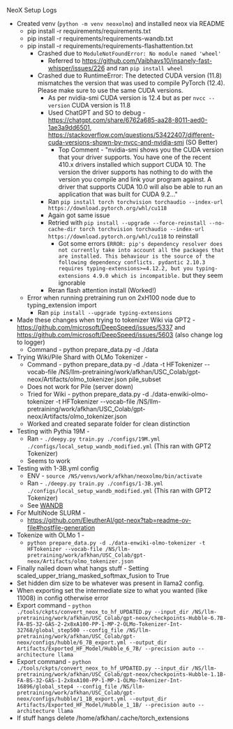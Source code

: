 NeoX Setup Logs

- Created venv (`python -m venv neoxolmo`) and installed neox via README
    - pip install -r requirements/requirements.txt
    - pip install -r requirements/requirements-wandb.txt
    - pip install -r requirements/requirements-flashattention.txt 
        - Crashed due to `ModuleNotFoundError: No module named 'wheel'`
            - Referred to https://github.com/Vaibhavs10/insanely-fast-whisper/issues/226 and ran `pip install wheel`
        - Crashed due to RuntimeError: The detected CUDA version (11.8) mismatches the version that was used to compile PyTorch (12.4). Please make sure to use the same CUDA versions.
            - As per nvidia-smi CUDA version is 12.4 but as per `nvcc --version` CUDA version is 11.8
            - Used ChatGPT and SO to debug - https://chatgpt.com/share/6762a685-aa28-8011-aed0-1ae3a9dd6501, https://stackoverflow.com/questions/53422407/different-cuda-versions-shown-by-nvcc-and-nvidia-smi (SO Better)
                - Top Comment - "nvidia-smi shows you the CUDA version that your driver supports. You have one of the recent 410.x drivers installed which support CUDA 10. The version the driver supports has nothing to do with the version you compile and link your program against. A driver that supports CUDA 10.0 will also be able to run an application that was built for CUDA 9.2…"
            - Ran `pip install torch torchvision torchaudio --index-url https://download.pytorch.org/whl/cu118`
            - Again got same issue 
            - Retried with `pip install --upgrade --force-reinstall --no-cache-dir torch torchvision torchaudio --index-url https://download.pytorch.org/whl/cu118` to reinstall
                - Got some errors ```ERROR: pip's dependency resolver does not currently take into account all the packages that are installed. This behaviour is the source of the following dependency conflicts. pydantic 2.10.3 requires typing-extensions>=4.12.2, but you typing-extensions 4.9.0 which is incompatible.``` but they seem ignorable
            - Reran flash attention install (Worked!)
    - Error when running pretraining run on 2xH100 node due to typing_extension import
        - Ran `pip install --upgrade typing-extensions`
- Made these changes when trying to tokenizer Wiki via GPT2 - https://github.com/microsoft/DeepSpeed/issues/5337 and https://github.com/microsoft/DeepSpeed/issues/5603 (also change log to logger)
    - Command - python prepare_data.py -d ./data
- Trying Wiki/Pile Shard with OLMo Tokenizer - 
    - Command - python prepare_data.py -d ./data -t HFTokenizer --vocab-file /NS/llm-pretraining/work/afkhan/USC_Colab/gpt-neox/Artifacts/olmo_tokenizer.json pile_subset
    - Does not work for Pile (server down)
    - Tried for Wiki - python prepare_data.py -d ./data-enwiki-olmo-tokenizer -t HFTokenizer --vocab-file /NS/llm-pretraining/work/afkhan/USC_Colab/gpt-neox/Artifacts/olmo_tokenizer.json
    - Worked and created separate folder for clean distinction
- Testing with Pythia 19M - 
    - Ran - `./deepy.py train.py ./configs/19M.yml ./configs/local_setup_wandb_modified.yml` (This ran with GPT2 Tokenizer)
    - Seems to work
- Testing with 1-3B.yml config 
    - ENV - `source /NS/venvs/work/afkhan/neoxolmo/bin/activate`
    - Ran - `./deepy.py train.py ./configs/1-3B.yml ./configs/local_setup_wandb_modified.yml` (This ran with GPT2 Tokenizer)
    - See [WANDB](https://wandb.ai/aflah/neox?nw=nwuseraflah)
- For MultiNode SLURM - 
    - https://github.com/EleutherAI/gpt-neox?tab=readme-ov-file#hostfile-generation
- Tokenize with OLMo 1 -
    - `python prepare_data.py -d ./data-enwiki-olmo-tokenizer -t HFTokenizer --vocab-file /NS/llm-pretraining/work/afkhan/USC_Colab/gpt-neox/Artifacts/olmo_tokenizer.json`
- Finally nailed down what hangs stuff - Setting scaled_upper_triang_masked_softmax_fusion to True
- Set hidden dim size to be whatever was present in llama2 config.
- When exporting set the intermediate size to what you wanted (like 11008) in config otherwise error
- Export command - `python ./tools/ckpts/convert_neox_to_hf_UPDATED.py --input_dir /NS/llm-pretraining/work/afkhan/USC_Colab/gpt-neox/checkpoints-Hubble-6.7B-FA-BS-32-GAS-2-2x8xA100-PP-1-MP-2-OLMo-Tokenizer-Int-32768/global_step500 --config_file /NS/llm-pretraining/work/afkhan/USC_Colab/gpt-neox/configs/hubble/6_7B_export.yml --output_dir Artifacts/Exported_HF_Model/Hubble_6_7B/ --precision auto --architecture llama`
- Export command - `python ./tools/ckpts/convert_neox_to_hf_UPDATED.py --input_dir /NS/llm-pretraining/work/afkhan/USC_Colab/gpt-neox/checkpoints-Hubble-1.1B-FA-BS-32-GAS-1-2x8xA100-PP-1-MP-1-OLMo-Tokenizer-Int-16896/global_step4 --config_file /NS/llm-pretraining/work/afkhan/USC_Colab/gpt-neox/configs/hubble/1_1B_export.yml --output_dir Artifacts/Exported_HF_Model/Hubble_1_1B/ --precision auto --architecture llama`
- If stuff hangs delete /home/afkhan/.cache/torch_extensions